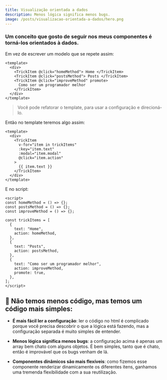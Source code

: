```yaml
---
title: Visualização orientada a dados
description: Menos lógica significa menos bugs.
image: /posts/visualizacao-orientada-a-dados/hero.png
---
```


### Um conceito que gosto de seguir nos meus componentes é torná-los orientados à dados.

Em vez de escrever um modelo que se repete assim:

```vue
<template>
  <div>
    <TrickItem @click="homeMethod"> Home </TrickItem>
    <TrickItem @click="postsMethod"> Posts </TrickItem>
    <TrickItem @click="improveMethod" promote>
      Como ser um programador melhor
    </TrickItem>
  </div>
</template>
```

> Você pode refatorar o template, para usar a configuração e direcioná-lo.

Então no template teremos algo assim:

```vue
<template>
  <div>
    <TrickItem
      v-for="item in trickItems"
      :key="item.text"
      :modal="item.modal"
      @click="item.action"
    >
      {{ item.text }}
    </TrickItem>
  </div>
</template>
```

E no script:

```vue
<script>
const homeMethod = () => {};
const postsMethod = () => {};
const improveMethod = () => {};

const trickItems = [
  {
    text: "Home",
    action: homeMethod,
  },
  {
    text: "Posts",
    action: postsMethod,
  },
  {
    text: "Como ser um programador melhor",
    action: improveMethod,
    promote: true,
  },
];
</script>
```

## 🧐 Não temos menos código, mas temos um código mais simples:

- **É mais fácil ler a configuração**: ler o código no html é complicado porque você precisa descobrir o que a lógica está fazendo, mas a configuração separada é muito simples de entender.

- **Menos lógica significa menos bugs**: a configuração acima é apenas um array bem chato com alguns objetos. É bem simples, tanto que é chato, então é improvável que os bugs venham de lá.

- **Componentes dinâmicos são mais flexíveis**: como fizemos esse componente renderizar dinamicamente os diferentes itens, ganhamos uma tremenda flexibilidade com a sua reutilização.
